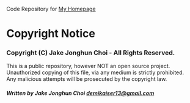 Code Repository for [My Homepage](http://www.demikaiser.com "DemiKaiser Da Vinci")

# Copyright Notice
### Copyright (C) Jake Jonghun Choi - All Rights Reserved.

This is a public repository, however NOT an open source project.<br>
Unauthorized copying of this file, via any medium is strictly prohibited.<br>
Any malicious attempts will be prosecuted by the copyright law.<br>

##### Written by Jake Jonghun Choi <demikaiser13@gmail.com>
